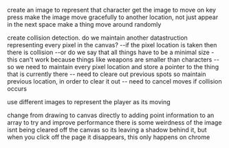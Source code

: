 create an image to represent that character
get the image to move on key press
make the image move gracefully to another location, not just appear in the next space
make a thing move around randomly


create collision detection. do we maintain another datastruction representing every pixel in the canvas?
--if the pixel location is taken then there is collision
--or do we say that all things have to be a minimal size - this can't work because things like weapons are smaller than characters
--so we need to maintain every pixel location and store a pointer to the thing that is currently there
-- need to cleare out previous spots so maintain previous location, in order to clear it out
-- need to cancel moves if collision occurs



use different images to represent the player as its moving

change from drawing to canvas directly to adding point information to an array to try and improve performance
there is some weirdness of the image isnt being cleared off the canvas so its leaving a shadow behind it, but when you click off the page it disappears, this only happens on chrome